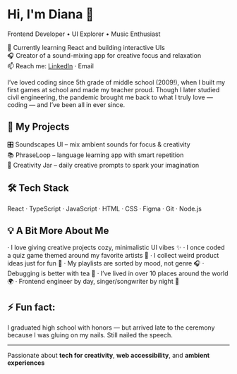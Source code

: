 # Hi, I'm Diana 👋  
Frontend Developer • UI Explorer • Music Enthusiast


🌱 Currently learning React and building interactive UIs  
🎧 Creator of a sound-mixing app for creative focus and relaxation  
📫 Reach me: [LinkedIn](https://www.linkedin.com/in/diana-shagiakhmetova/) · Email

I’ve loved coding since 5th grade of middle school (2009!), when I built my first games at school and made my teacher proud. Though I later studied civil engineering, the pandemic brought me back to what I truly love — coding — and I’ve been all in ever since.

## 🚀 My Projects
🎛️ Soundscapes UI – mix ambient sounds for focus & creativity  
📚 PhraseLoop – language learning app with smart repetition  
🎨 Creativity Jar – daily creative prompts to spark your imagination

## 🛠️ Tech Stack
React · TypeScript · JavaScript · HTML · CSS · Figma · Git · Node.js

## 💡 A Bit More About Me
· I love giving creative projects cozy, minimalistic UI vibes ✨ 
· I once coded a quiz game themed around my favorite artists 🎵 
· I collect weird product ideas just for fun 🧠 
· My playlists are sorted by mood, not genre 🎧 
· Debugging is better with tea 🍵 
· I’ve lived in over 10 places around the world 🌍 
· Frontend engineer by day, singer/songwriter by night 🎤 

## ⚡ Fun fact: 
I graduated high school with honors — but arrived late to the ceremony because I was gluing on my nails. Still nailed the speech.

---

Passionate about **tech for creativity**, **web accessibility**, and **ambient experiences**

